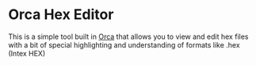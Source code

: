 # Orca Hex Editor
This is a simple tool built in [Orca](https://github.com/orca-app/orca) that allows you to view and edit hex files with a bit of special highlighting and understanding of formats like .hex (Intex HEX)
